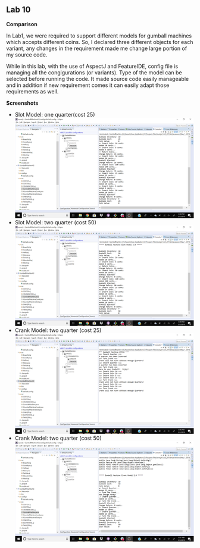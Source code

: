 ## Lab 10


**Comparison**

In Lab1, we were required to support different models for gumball machines which accepts different coins. So, I declared three different objects for each variant, any changes in the requirement made me change large portion of my source code.

While in this lab, with the use of AspectJ and FeatureIDE, config file is managing all the congigurations (or variants). Type of the model can be selected before running the code. It made source code easily manageable and in addition if new requirement comes it can easily adapt those requirements as well.


**Screenshots**

 - Slot Model: one quarter(cost 25) 
 ![](./Screenshots/SLOTMODEL_COST25.PNG)
 - Slot Model: two quarter (cost 50) 
 ![](./Screenshots/SLOTMODEL_COST50.PNG)
 - Crank Model: two quarter (cost 25) 
 ![](./Screenshots/CRANKMODEL_ONEQTR.PNG)
- Crank Model: two quarter (cost 50) 
 ![](./Screenshots/CRANKMODEL_TWOQTR.PNG)
